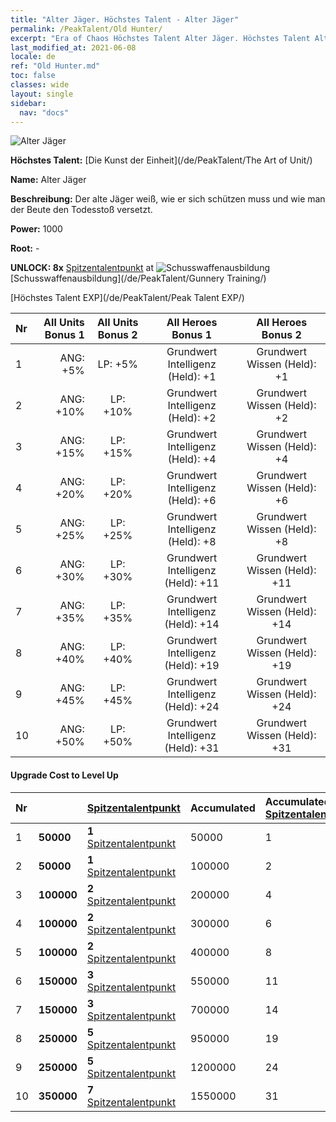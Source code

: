```yaml
---
title: "Alter Jäger. Höchstes Talent - Alter Jäger"
permalink: /PeakTalent/Old Hunter/
excerpt: "Era of Chaos Höchstes Talent Alter Jäger. Höchstes Talent Alter Jäger. Alter Jäger"
last_modified_at: 2021-06-08
locale: de
ref: "Old Hunter.md"
toc: false
classes: wide
layout: single
sidebar:
  nav: "docs"
---
```


  ![Alter Jäger](/images/pt/talent_2010.png)

  **Höchstes Talent:** [Die Kunst der Einheit](/de/PeakTalent/The Art of Unit/)

  **Name:** Alter Jäger

  **Beschreibung:** Der alte Jäger weiß, wie er sich schützen muss und wie man der Beute den Todesstoß versetzt.

  **Power:** 1000

  **Root:** -

  **UNLOCK: 8x** [Spitzentalentpunkt](/ItemsDE/con_934/) at ![Schusswaffenausbildung](/images/pt/talent_2008.png) [Schusswaffenausbildung](/de/PeakTalent/Gunnery Training/)

  [Höchstes Talent EXP](/de/PeakTalent/Peak Talent EXP/)

  | Nr | All Units Bonus 1 | All Units Bonus 2 | All Heroes Bonus 1 | All Heroes Bonus 2 |
  |:---|--------------:|:-------------:|:-------------:|:-------------:|
  | 1 | ANG: +5% | LP: +5% | Grundwert Intelligenz (Held): +1 | Grundwert Wissen (Held): +1 |
  | 2 | ANG: +10% | LP: +10% | Grundwert Intelligenz (Held): +2 | Grundwert Wissen (Held): +2 |
  | 3 | ANG: +15% | LP: +15% | Grundwert Intelligenz (Held): +4 | Grundwert Wissen (Held): +4 |
  | 4 | ANG: +20% | LP: +20% | Grundwert Intelligenz (Held): +6 | Grundwert Wissen (Held): +6 |
  | 5 | ANG: +25% | LP: +25% | Grundwert Intelligenz (Held): +8 | Grundwert Wissen (Held): +8 |
  | 6 | ANG: +30% | LP: +30% | Grundwert Intelligenz (Held): +11 | Grundwert Wissen (Held): +11 |
  | 7 | ANG: +35% | LP: +35% | Grundwert Intelligenz (Held): +14 | Grundwert Wissen (Held): +14 |
  | 8 | ANG: +40% | LP: +40% | Grundwert Intelligenz (Held): +19 | Grundwert Wissen (Held): +19 |
  | 9 | ANG: +45% | LP: +45% | Grundwert Intelligenz (Held): +24 | Grundwert Wissen (Held): +24 |
  | 10 | ANG: +50% | LP: +50% | Grundwert Intelligenz (Held): +31 | Grundwert Wissen (Held): +31 |


#### Upgrade Cost to Level Up

  | Nr | <i class="fas fa-coins"/> | [Spitzentalentpunkt](/ItemsDE/con_934/) | Accumulated <i class="fas fa-coins"/> | Accumulated [Spitzentalentpunkt](/ItemsDE/con_934/) |
  |:---|:--------------|:-------------|:-------------|:-------------|
  | 1 | **50000** | **1** [Spitzentalentpunkt](/ItemsDE/con_934/) | 50000 | 1 |
  | 2 | **50000** | **1** [Spitzentalentpunkt](/ItemsDE/con_934/) | 100000 | 2 |
  | 3 | **100000** | **2** [Spitzentalentpunkt](/ItemsDE/con_934/) | 200000 | 4 |
  | 4 | **100000** | **2** [Spitzentalentpunkt](/ItemsDE/con_934/) | 300000 | 6 |
  | 5 | **100000** | **2** [Spitzentalentpunkt](/ItemsDE/con_934/) | 400000 | 8 |
  | 6 | **150000** | **3** [Spitzentalentpunkt](/ItemsDE/con_934/) | 550000 | 11 |
  | 7 | **150000** | **3** [Spitzentalentpunkt](/ItemsDE/con_934/) | 700000 | 14 |
  | 8 | **250000** | **5** [Spitzentalentpunkt](/ItemsDE/con_934/) | 950000 | 19 |
  | 9 | **250000** | **5** [Spitzentalentpunkt](/ItemsDE/con_934/) | 1200000 | 24 |
  | 10 | **350000** | **7** [Spitzentalentpunkt](/ItemsDE/con_934/) | 1550000 | 31 |
